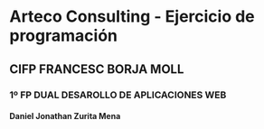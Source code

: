 # Arteco Consulting - Ejercicio de programación
## CIFP FRANCESC BORJA MOLL
### 1º FP DUAL DESAROLLO DE APLICACIONES WEB
#### Daniel Jonathan Zurita Mena
